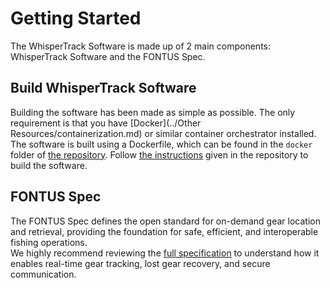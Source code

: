 # Getting Started
The WhisperTrack Software is made up of 2 main components: WhisperTrack Software and the FONTUS Spec.
## Build WhisperTrack Software
Building the software has been made as simple as possible. The only requirement is that you have [Docker](../Other Resources/containerization.md) or similar container orchestrator installed. The software is built using a Dockerfile, which can be found in the `docker` folder of [the repository](https://github.com/Delresearch/WhisperTrack-Software). Follow [the instructions](https://github.com/Delresearch/WhisperTrack-Software/blob/main/README.md) given in the repository to build the software.
## FONTUS Spec
The FONTUS Spec defines the open standard for on-demand gear location and retrieval, providing the foundation for safe, efficient, and interoperable fishing operations.  
We highly recommend reviewing the [full specification](fontus-spec.md) to understand how it enables real-time gear tracking, lost gear recovery, and secure communication.